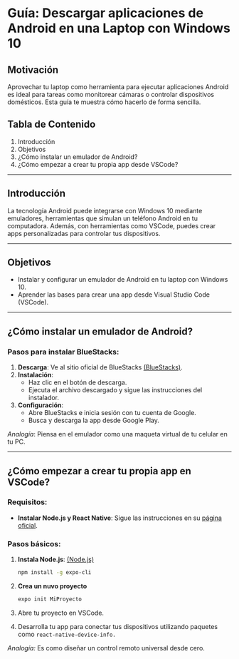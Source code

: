 # Guía: Descargar aplicaciones de Android en una Laptop con Windows 10

## Motivación
Aprovechar tu laptop como herramienta para ejecutar aplicaciones Android es ideal para tareas como monitorear cámaras o controlar dispositivos domésticos. Esta guía te muestra cómo hacerlo de forma sencilla.

## Tabla de Contenido
1. Introducción
2. Objetivos
3. ¿Cómo instalar un emulador de Android?
4. ¿Cómo empezar a crear tu propia app desde VSCode?

---

## Introducción
La tecnología Android puede integrarse con Windows 10 mediante emuladores, herramientas que simulan un teléfono Android en tu computadora. Además, con herramientas como VSCode, puedes crear apps personalizadas para controlar tus dispositivos.

---

## Objetivos
- Instalar y configurar un emulador de Android en tu laptop con Windows 10.
- Aprender las bases para crear una app desde Visual Studio Code (VSCode).

---

## ¿Cómo instalar un emulador de Android?
### Pasos para instalar BlueStacks:
1. **Descarga**: Ve al sitio oficial de BlueStacks [(BlueStacks)](https://www.bluestacks.com/es/index.html).
2. **Instalación**:
   - Haz clic en el botón de descarga.
   - Ejecuta el archivo descargado y sigue las instrucciones del instalador.
3. **Configuración**:
   - Abre BlueStacks e inicia sesión con tu cuenta de Google.
   - Busca y descarga la app desde Google Play.

*Analogía*: Piensa en el emulador como una maqueta virtual de tu celular en tu PC.

---

## ¿Cómo empezar a crear tu propia app en VSCode?
### Requisitos:
- **Instalar Node.js y React Native**: Sigue las instrucciones en su [página oficial](https://reactnative.dev/docs/environment-setup).

### Pasos básicos:
1. **Instala Node.js**: [(Node.js)](https://nodejs.org/)
   ```bash
   npm install -g expo-cli
   ```
 
2. **Crea un nuvo proyecto**
   ```bash
   expo init MiProyecto
   ```
3. Abre tu proyecto en VSCode.

4. Desarrolla tu app para conectar tus dispositivos utilizando paquetes como `react-native-device-info.`

*Analogía:* Es como diseñar un control remoto universal desde cero.